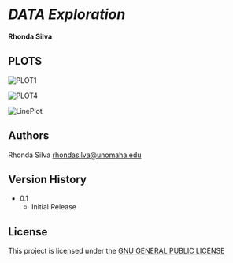 # _DATA Exploration_

 **Rhonda Silva**





## **PLOTS**


![PLOT1](https://drive.google.com/file/d/1r3-KAr5K4QFCTiP9_MHS9z9I9HULGDPz/view?usp=sharing)

![PLOT4](https://drive.google.com/file/d/10CLtZnfsTKkEad1Z2VGYRWrnNv73JeRT/view?usp=sharing)

![LinePlot](https://drive.google.com/file/d/1IYysezZJ5-NsQURWnQKf7_770tvGBRud/view?usp=sharing)


## Authors

Rhonda Silva rhondasilva@unomaha.edu


## Version History

* 0.1
    * Initial Release

## License

This project is licensed under the [GNU GENERAL PUBLIC LICENSE](https://www.gnu.org/licenses/old-licenses/gpl-2.0.en.html)
